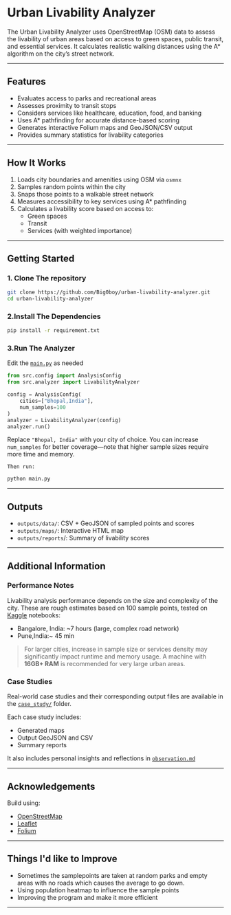 # Urban Livability Analyzer

The Urban Livability Analyzer uses OpenStreetMap (OSM) data to assess the livability of urban areas based on access to green spaces, public transit,
and essential services. It calculates realistic walking distances using the A\* algorithm on the city’s street network.

---

## Features

-   Evaluates access to parks and recreational areas
-   Assesses proximity to transit stops
-   Considers services like healthcare, education, food, and banking
-   Uses A\* pathfinding for accurate distance-based scoring
-   Generates interactive Folium maps and GeoJSON/CSV output
-   Provides summary statistics for livability categories

---

## How It Works

1. Loads city boundaries and amenities using OSM via `osmnx`
2. Samples random points within the city
3. Snaps those points to a walkable street network
4. Measures accessibility to key services using A\* pathfinding
5. Calculates a livability score based on access to:
    - Green spaces
    - Transit
    - Services (with weighted importance)

---

## Getting Started

### 1. Clone The repository

```bash
git clone https://github.com/Big0boy/urban-livability-analyzer.git
cd urban-livability-analyzer
```

### 2.Install The Dependencies

```bash
pip install -r requirement.txt

```

### 3.Run The Analyzer

Edit the [`main.py`](main.py) as needed

```python
from src.config import AnalysisConfig
from src.analyzer import LivabilityAnalyzer

config = AnalysisConfig(
    cities=["Bhopal,India"],
    num_samples=100
)
analyzer = LivabilityAnalyzer(config)
analyzer.run()
```

Replace `"Bhopal, India"` with your city of choice. You can increase `num_samples` for better coverage—note that higher sample sizes require more time and memory.

`Then run:`

```bash
python main.py
```

---

## Outputs

-   `outputs/data/`: CSV + GeoJSON of sampled points and scores
-   `outputs/maps/`: Interactive HTML map
-   `outputs/reports`/: Summary of livability scores

---

## Additional Information

### Performance Notes

Livability analysis performance depends on the size and complexity of the city. These are rough estimates based on 100 sample points, tested on [Kaggle](www.kaggle.com) notebooks:

-   Bangalore, India: ~7 hours (large, complex road network)
-   Pune,India:~ 45 min

> For larger cities, increase in sample size or services density may significantly impact runtime and memory usage. A machine with **16GB+ RAM** is recommended for very large urban areas.

### Case Studies

Real-world case studies and their corresponding output files are available in the [`case_study/`](case_study/) folder.

Each case study includes:

-   Generated maps
-   Output GeoJSON and CSV
-   Summary reports

It also includes personal insights and reflections in [`observation.md`](case_study/observation.md)

---

## Acknowledgements

Build using:

-   [OpenStreetMap](https://www.openstreetmap.org/)
-   [Leaflet](https://leafletjs.com/)
-   [Folium](https://python-visualization.github.io/folium/)

---

## Things I'd like to Improve

-   Sometimes the samplepoints are taken at random parks and empty areas with no roads which causes the average to go down.
-   Using population heatmap to influence the sample points
-   Improving the program and make it more efficient

---
